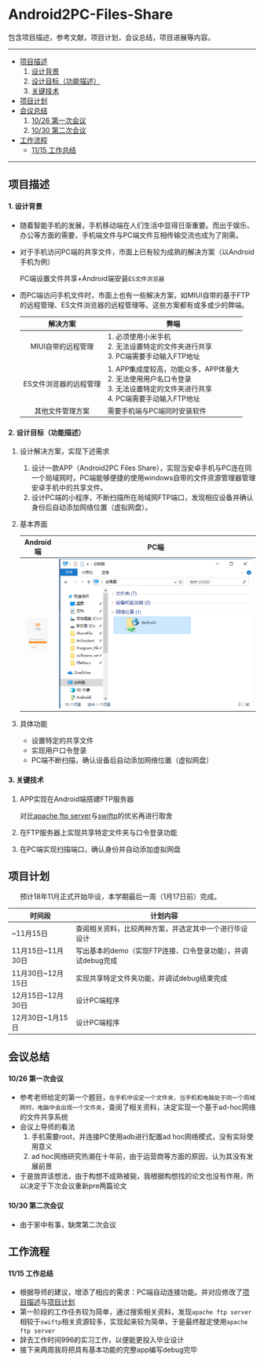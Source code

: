 # Android2PC-Files-Share

包含项目描述，参考文献，项目计划，会议总结，项目进展等内容。

---

- [项目描述](#项目描述)
  1. [设计背景](#1-设计背景)
  2. [设计目标（功能描述）](#2-设计目标功能描述)
  3. [关键技术](#3-关键技术)
- [项目计划](#项目计划)
- [会议总结](#会议总结)
  1. [10/26 第一次会议](#1026-第一次会议)
  2. [10/30 第二次会议](#1030-第二次会议)
- [工作流程](#工作流程)
  - [11/15 工作总结](#1115工作总结)

---


## 项目描述

#### 1. 设计背景

- 随着智能手机的发展，手机移动端在人们生活中显得日渐重要。而出于娱乐、办公等方面的需要，手机端文件与PC端文件互相传输交流也成为了刚需。

- 对于手机访问PC端的共享文件，市面上已有较为成熟的解决方案（以Android手机为例）

  PC端设置文件共享+Android端安装`ES文件浏览器`

- 而PC端访问手机文件时，市面上也有一些解决方案，如MIUI自带的基于FTP的远程管理、ES文件浏览器的远程管理等。这些方案都有或多或少的弊端。

  |        解决方案        | <center>弊端</center>                                        |
  | :--------------------: | ------------------------------------------------------------ |
  |   MIUI自带的远程管理   | 1. 必须使用小米手机<br>2. 无法设置特定的文件夹进行共享<br>3. PC端需要手动输入FTP地址 |
  | ES文件浏览器的远程管理 | 1. APP集成度较高，功能众多，APP体量大<br>2. 无法使用用户名口令登录<br>3. 无法设置特定的文件夹进行共享<br>4. PC端需要手动输入FTP地址 |
  |    其他文件管理方案    | 需要手机端与PC端同时安装软件                                 |

#### 2. 设计目标（功能描述）

1. 设计解决方案，实现下述需求

   1. 设计一款APP（Android2PC Files Share），实现当安卓手机与PC连在同一个局域网时，PC端能够便捷的使用windows自带的文件资源管理器管理安卓手机中的共享文件。
   2. 设计PC端的小程序，不断扫描所在局域网FTP端口，发现相应设备并确认身份后自动添加网络位置（虚拟网盘）。

2. 基本界面

   |                      Android端                       |                         PC端                          |
   | :--------------------------------------------------: | :---------------------------------------------------: |
   | <img src="/README_P/基本界面1.png" style="zoom:10%"> | <img src="/README_P/基本界面2.png" style="zoom:200%"> |

3. 具体功能

   - 设置特定的共享文件
   - 实现用户口令登录
   - PC端不断扫描，确认设备后自动添加网络位置（虚拟网盘）

#### 3. 关键技术

1. APP实现在Android端搭建FTP服务器

   对比[apache ftp server](https://projects.apache.org/project.html?mina-ftpserver)与[swiftp](https://code.google.com/archive/p/swiftp/)的优劣再进行取舍

2. 在FTP服务器上实现共享特定文件夹与口令登录功能

3. 在PC端实现扫描端口，确认身份并自动添加虚拟网盘

## 项目计划

&nbsp;&nbsp;&nbsp;&nbsp;&nbsp;&nbsp;预计18年11月正式开始毕设，本学期最后一周（1月17日前）完成。

| <center>时间段</center> | <center>计划内容</center>                                    |
| ----------------------- | ------------------------------------------------------------ |
| ~11月15日               | 查阅相关资料，比较两种方案，并选定其中一个进行毕设设计       |
| 11月15日~11月30日       | 写出基本的demo（实现FTP连接、口令登录功能），并调试debug完成 |
| 11月30日~12月15日       | 实现共享特定文件夹功能，并调试debug结束完成                  |
| 12月15日~12月30日       | 设计PC端程序                                                 |
| 12月30日~1月15日        | 设计PC端程序                                                 |


## 会议总结

#### 10/26 第一次会议

- 参考老师给定的第一个题目，`在手机中设定一个文件夹，当手机和电脑处于同一个局域网时，电脑中会出现一个文件夹`，查阅了相关资料，决定实现一个基于ad-hoc网络的文件共享系统
- 会议上导师的看法
  1. 手机需要root，并连接PC使用adb进行配置ad hoc网络模式，没有实际使用意义
  2. ad hoc网络研究热潮在十年前，由于运营商等方面的原因，认为其没有发展前景
- 于是放弃该想法，由于构想不成熟被毙，我根据构想找的论文也没有作用，所以决定于下次会议重新pre两篇论文

#### 10/30 第二次会议

- 由于家中有事，缺席第二次会议

## 工作流程

#### 11/15 工作总结

- 根据导师的建议，增添了相应的需求：PC端自动连接功能。并对应修改了[项目描述](#项目描述)与[项目计划](#项目计划)
- 第一阶段的工作任务较为简单，通过搜索相关资料，发现`apache ftp server`相较于`swiftp`相关资源较多，实现起来较为简单，于是最终敲定使用`apache ftp server`
- 辞去工作时间996的实习工作，以便能更投入毕业设计
- 接下来两周我将把具有基本功能的完整app编写debug完毕